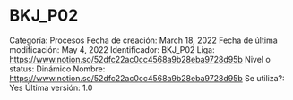 # BKJ_P02

Categoría: Procesos
Fecha de creación: March 18, 2022
Fecha de última modificación: May 4, 2022
Identificador: BKJ_P02
Liga: https://www.notion.so/52dfc22ac0cc4568a9b28eba9728d95b 
Nivel o status: Dinámico
Nombre: https://www.notion.so/52dfc22ac0cc4568a9b28eba9728d95b 
Se utiliza?: Yes
Última versión: 1.0